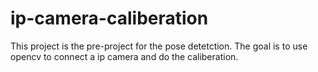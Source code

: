 # ip-camera-caliberation

This project is the pre-project for the pose detetction. The goal is to use opencv to connect a ip camera and do the caliberation.
